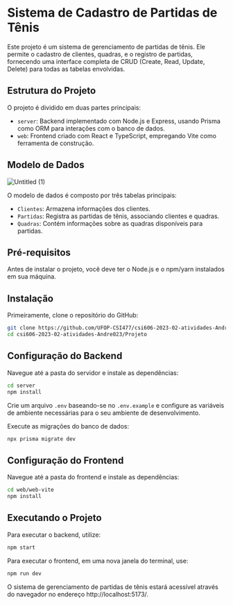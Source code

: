 # Sistema de Cadastro de Partidas de Tênis

Este projeto é um sistema de gerenciamento de partidas de tênis. Ele permite o cadastro de clientes, quadras, e o registro de partidas, fornecendo uma interface completa de CRUD (Create, Read, Update, Delete) para todas as tabelas envolvidas.

## Estrutura do Projeto

O projeto é dividido em duas partes principais:

- `server`: Backend implementado com Node.js e Express, usando Prisma como ORM para interações com o banco de dados.
- `web`: Frontend criado com React e TypeScript, empregando Vite como ferramenta de construção.

## Modelo de Dados

![Untitled (1)](https://github.com/UFOP-CSI477/csi606-2023-02-atividades-Andre023/assets/89217876/be569cb6-1264-4fc5-aec3-d28798db23c0)

O modelo de dados é composto por três tabelas principais:

- `Clientes`: Armazena informações dos clientes.
- `Partidas`: Registra as partidas de tênis, associando clientes e quadras.
- `Quadras`: Contém informações sobre as quadras disponíveis para partidas.

## Pré-requisitos

Antes de instalar o projeto, você deve ter o Node.js e o npm/yarn instalados em sua máquina.

## Instalação

Primeiramente, clone o repositório do GitHub:

```bash
git clone https://github.com/UFOP-CSI477/csi606-2023-02-atividades-Andre023.git
cd csi606-2023-02-atividades-Andre023/Projeto
```

## Configuração do Backend

Navegue até a pasta do servidor e instale as dependências:

```bash
cd server
npm install
```

Crie um arquivo `.env` baseando-se no `.env.example` e configure as variáveis de ambiente necessárias para o seu ambiente de desenvolvimento.

Execute as migrações do banco de dados:

```bash
npx prisma migrate dev
```

## Configuração do Frontend

Navegue até a pasta do frontend e instale as dependências:

```bash
cd web/web-vite
npm install
```
## Executando o Projeto

Para executar o backend, utilize:

```bash
npm start
```

Para executar o frontend, em uma nova janela do terminal, use:

```bash
npm run dev
```

O sistema de gerenciamento de partidas de tênis estará acessível através do navegador no endereço http://localhost:5173/.
